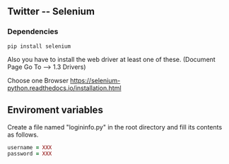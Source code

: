 ## Twitter -- Selenium

### Dependencies

`pip install selenium`

Also you have to install the web driver at least one of these. 
(Document Page Go To --> 1.3 Drivers)

Choose one Browser
https://selenium-python.readthedocs.io/installation.html 

## Enviroment variables

Create a file named "logininfo.py" in the root directory and fill its contents as follows.

```ruby
username = XXX
password = XXX
```
